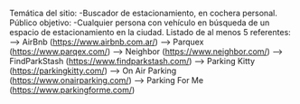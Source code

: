 Temática del sitio:
-Buscador de estacionamiento, en cochera personal.
Público objetivo:
-Cualquier persona con vehículo en búsqueda de un espacio de estacionamiento en la ciudad.
Listado de al menos 5 referentes:
--> AirBnb (https://www.airbnb.com.ar/)
--> Parquex (https://www.parqex.com/)
--> Neighbor (https://www.neighbor.com/)
--> FindParkStash (https://www.findparkstash.com/)
--> Parking Kitty (https://parkingkitty.com/)
--> On Air Parking (https://www.onairparking.com/)
--> Parking For Me (https://www.parkingforme.com/)
